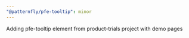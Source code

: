 ```yaml
---
"@patternfly/pfe-tooltip": minor
---
```


Adding pfe-tooltip element from product-trials project with demo pages
